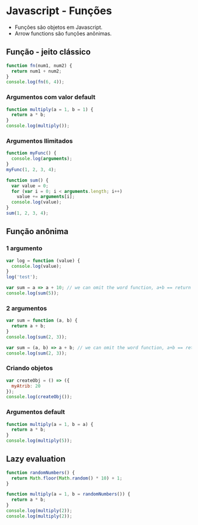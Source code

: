 # Javascript - Funções

- Funções são objetos em Javascript.
- Arrow functions são funções anônimas.

## Função - jeito clássico

~~~javascript
function fn(num1, num2) {
  return num1 + num2;
}
console.log(fn(6, 4));
~~~

### Argumentos com valor default

~~~javascript
function multiply(a = 1, b = 1) {
  return a * b;
}
console.log(multiply());
~~~

### Argumentos Ilimitados

~~~javascript
function myFunc() {
  console.log(arguments);
}
myFunc(1, 2, 3, 4);
~~~

~~~javascript
function sum() {
  var value = 0;
  for (var i = 0; i < arguments.length; i++)
    value += arguments[i];
  console.log(value);
}
sum(1, 2, 3, 4);
~~~

## Função anônima 

### 1 argumento

~~~javascript
var log = function (value) {
  console.log(value);
}
log('test');
~~~

~~~javascript
var sum = a => a + 10; // we can omit the word function, a+b == return
console.log(sum(5));
~~~

### 2 argumentos

~~~javascript
var sum = function (a, b) {
  return a + b;
}
console.log(sum(2, 3));
~~~

~~~javascript
var sum = (a, b) => a + b; // we can omit the word function, a+b == return
console.log(sum(2, 3));
~~~

### Criando objetos

~~~javascript
var createObj = () => ({
  myAtrib: 20
});
console.log(createObj());
~~~

### Argumentos default

~~~javascript
function multiply(a = 1, b = a) {
  return a * b;
}
console.log(multiply(5));
~~~

## Lazy evaluation

~~~javascript
function randomNumbers() {
  return Math.floor(Math.random() * 10) + 1;
}

function multiply(a = 1, b = randomNumbers()) {
  return a * b;
}
console.log(multiply(2));
console.log(multiply(2));
~~~
